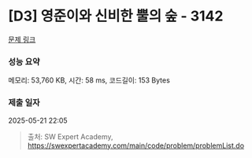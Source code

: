 # [D3] 영준이와 신비한 뿔의 숲 - 3142 

[문제 링크](https://swexpertacademy.com/main/code/problem/problemDetail.do?contestProbId=AV_6xWk6sbADFAWS) 

### 성능 요약

메모리: 53,760 KB, 시간: 58 ms, 코드길이: 153 Bytes

### 제출 일자

2025-05-21 22:05



> 출처: SW Expert Academy, https://swexpertacademy.com/main/code/problem/problemList.do
